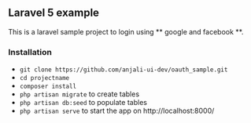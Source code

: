 ## Laravel 5 example ##

This is a laravel sample project to login using  ** google and facebook **. 

### Installation ###

* `git clone https://github.com/anjali-ui-dev/oauth_sample.git`
* `cd projectname`
* `composer install`
* `php artisan migrate` to create tables
* `php artisan db:seed` to populate tables
* `php artisan serve` to start the app on http://localhost:8000/
